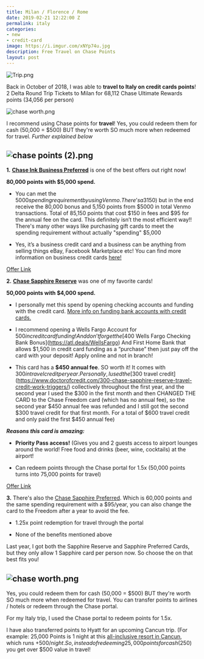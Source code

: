 ```yaml
---
title: Milan / Florence / Rome
date: 2019-02-21 12:22:00 Z
permalink: italy
categories:
- new
- credit-card
image: https://i.imgur.com/xNYp74u.jpg
description: Free Travel on Chase Points
layout: post
---
```


![Trip.png](/uploads/Trip.png)

Back in October of 2018, I was able to **travel to Italy on credit cards points**! 2 Delta Round Trip Tickets to Milan for 68,112 Chase Ultimate Rewards points (34,056 per person)

![chase worth.png](/uploads/chase%20worth.png)

I recommend using Chase points for **travel**! Yes, you could redeem them for cash (50,000 = $500) BUT they're worth SO much more when redeemed for travel. *Further explained below*

## ![chase points (2).png](/uploads/chase%20points%20(2).png)

**1.** **[Chase Ink Business Preferred](https://www.referyourchasecard.com/21a/5TINVF8107)** is one of the best offers out right now!

**80,000 points with $5,000 spend.**

* You can met the $5000 spending requirement by using Venmo. There’s a 3% fee on Venmo for using a credit card ($150) but in the end receive the 80,000 bonus and 5,150 points from $5000 in total Venmo transactions. Total of 85,150 points that cost $150 in fees and $95 for the annual fee on the card. This definitely isn’t the most efficient way!! There's many other ways like purchasing gift cards to meet the spending requirement without actually "spending" $5,000

* Yes, it’s a business credit card and a business can be anything from selling things eBay, Facebook Marketplace etc! You can find more information on business credit cards [here!](https://www.reddit.com/r/churning/wiki/index#wiki_how_to_get_a_business_card_without_a_business.3F)

[Offer Link](https://www.referyourchasecard.com/21a/5TINVF8107)

**2.** **[Chase Sapphire Reserve](https://creditcards.chase.com/rewards-credit-cards/chase-sapphire-reserve)** was one of my favorite cards!

**50,000 points with $4,000 spend.**

* I personally met this spend by opening checking accounts and funding with the credit card. [More info on funding bank accounts with credit cards.](https://www.doctorofcredit.com/does-funding-a-bank-account-with-a-credit-card-count-as-a-purchase-or-cash-advance/)

* I recommend opening a Wells Fargo Account for $500 in credit card funding! And don’t forget the [$400 Wells Fargo Checking Bank Bonus](https://atl.deals/WellsFargo)
  And First Home Bank that allows $1,500 in credit card funding as a “purchase” then just pay off the card with your deposit! Apply online and not in branch!

* This card has a **$450 annual fee**. SO worth it! It comes with $300 in travel credit per year. Personally, I used the [$300 travel credit](https://www.doctorofcredit.com/300-chase-sapphire-reserve-travel-credit-work-triggers/) collectively throughout the first year, and the second year I used the $300 in the first month and then CHANGED THE CARD to the Chase Freedom card (which has no annual fee), so the second year $450 annual fee was refunded and I still got the second $300 travel credit for that first month. For a total of $600 travel credit and only paid the first $450 annual fee)

***Reasons this card is amazing:***

* **Priority Pass access!** (Gives you and 2 guests access to airport lounges around the world! Free food and drinks (beer, wine, cocktails) at the airport!

* Can redeem points through the Chase portal for 1.5x (50,000 points turns into 75,000 points for travel)

[Offer Link](https://creditcards.chase.com/rewards-credit-cards/chase-sapphire-reserve)

**3.** There's also the [Chase Sapphire Preferred](https://creditcards.chase.com/rewards-credit-cards/chase-sapphire-preferred). Which is 60,000 points and the same spending requirement with a $95/year, you can also change the card to the Freedom after a year to avoid the fee.

* 1.25x point redemption for travel through the portal

* None of the benefits mentioned above

Last year, I got both the Sapphire Reserve and Sapphire Preferred Cards, but they only allow 1 Sapphire card per person now. So choose the on that best fits you!

## ![chase worth.png](/uploads/chase%20worth.png)

Yes, you could redeem them for cash (50,000 = $500) BUT they're worth SO much more when redeemed for travel. You can transfer points to airlines / hotels or redeem through the Chase portal.

For my Italy trip, I used the Chase portal to redeem points for 1.5x.

I have also transferred points to Hyatt for an upcoming Cancun trip. (For example: 25,000 Points is 1 night at this [all-inclusive resort in Cancun](https://www.hyatt.com/en-US/hotel/mexico/hyatt-zilara-cancun/cunia), which runs \+$500/ night. So, instead of redeeming 25,000 points for cash ($250) you get over $500 value in travel!